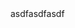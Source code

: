 <question source="abcdMYKkjCAU" />

<question source="abcdhvOGESK8" />
<grouped-questions source="abcdjsunubmW" />
asdfasdfasdf